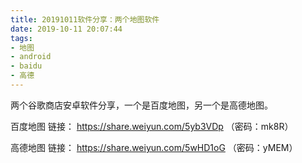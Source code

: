 ```yaml
---
title: 20191011软件分享：两个地图软件
date: 2019-10-11 20:07:44
tags:
- 地图
- android
- baidu
- 高德
---
```

两个谷歌商店安卓软件分享，一个是百度地图，另一个是高德地图。

百度地图
链接： https://share.weiyun.com/5yb3VDp （密码：mk8R）

高德地图
链接： https://share.weiyun.com/5wHD1oG （密码：yMEM）



